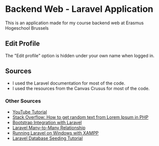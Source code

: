# Backend Web - Laravel Application

This is an application made for my course backend web at Erasmus Hogeschool Brussels

## Edit Profile

The "Edit profile" option is hidden under your own name when logged in.

## Sources

- I used the Laravel documentation for most of the code.
- I used the resources from the Canvas Crusus for most of the code.

### Other Sources

- [YouTube Tutorial](https://www.youtube.com/watch?v=utm2YVJEM9c)
- [Stack Overflow: How to get random text from Lorem Ipsum in PHP](https://stackoverflow.com/questions/20633310/how-to-get-random-text-from-lorem-ipsum-in-php)
- [Bootstrap Integration with Laravel](https://marketsplash.com/tutorials/laravel/how-to-integrate-bootstrap-with-laravel/)
- [Laravel Many-to-Many Relationship](https://www.iankumu.com/blog/laravel-many-to-many-relationship/)
- [Running Laravel on Windows with XAMPP](https://divpusher.com/blog/how-to-run-laravel-on-windows-with-xampp/)
- [Laravel Database Seeding Tutorial](https://makitweb.com/laravel-database-seeding-tutorial/)
